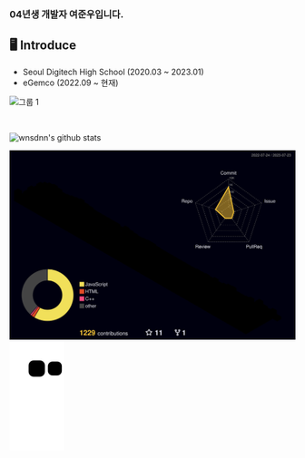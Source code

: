 <!--
**wnsdnn/wnsdnn** is a ✨ _special_ ✨ repository because its `README.md` (this file) appears on your GitHub profile.

Here are some ideas to get you started:

- 🔭 I’m currently working on ...
- 🌱 I’m currently learning ...
- 👯 I’m looking to collaborate on ...
- 🤔 I’m looking for help with ...
- 💬 Ask me about ...
- 📫 How to reach me: ...
- 😄 Pronouns: ...
- ⚡ Fun fact: ...
-->

### 04년생 개발자 여준우입니다.

## 🖥 Introduce
 - Seoul Digitech High School (2020.03 ~ 2023.01)
 - eGemco (2022.09 ~ 현재)


![그룹 1](https://github.com/wnsdnn/wnsdnn/assets/71883310/c71e3730-7811-44a8-b5e2-ccb9f78e0d19)


<br>

<!-- [![Hits](https://hits.seeyoufarm.com/api/count/incr/badge.svg?url=https%3A%2F%2Fgithub.com%2Fwnsdnn&count_bg=%2379C83D&title_bg=%23555555&icon=&icon_color=%23E7E7E7&title=hits&edge_flat=false)](https://hits.seeyoufarm.com) -->
![wnsdnn's github stats](https://github-readme-stats.vercel.app/api?username=wnsdnn&show_icons=true)
<!-- [![wnsdnn's github stats](https://github-readme-stats.vercel.app/api/top-langs/?username=wnsdnn&show_icons=true&hide_border=true&title_color=004386&icon_color=004386&layout=compact)](https://github.com/wnsdnn) -->

![](./profile-3d-contrib/profile-night-rainbow.svg)
![snake gif](https://github.com/wnsdnn/wnsdnn/blob/output/github-contribution-grid-snake.svg)




<!--START_SECTION:waka-->
<!--END_SECTION:waka-->
